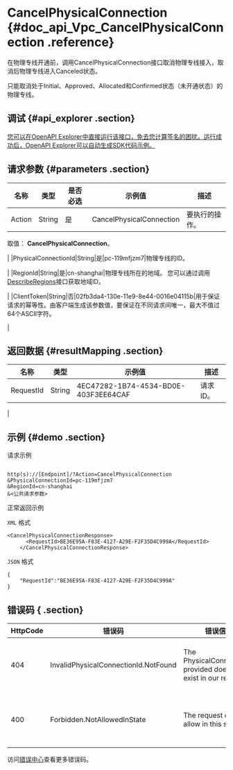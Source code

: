 # CancelPhysicalConnection {#doc_api_Vpc_CancelPhysicalConnection .reference}

在物理专线开通前，调用CancelPhysicalConnection接口取消物理专线接入，取消后物理专线进入Canceled状态。

只能取消处于Initial、Approved、Allocated和Confirmed状态（未开通状态）的物理专线。

## 调试 {#api_explorer .section}

[您可以在OpenAPI Explorer中直接运行该接口，免去您计算签名的困扰。运行成功后，OpenAPI Explorer可以自动生成SDK代码示例。](https://api.aliyun.com/#product=Vpc&api=CancelPhysicalConnection&type=RPC&version=2016-04-28)

## 请求参数 {#parameters .section}

|名称|类型|是否必选|示例值|描述|
|--|--|----|---|--|
|Action|String|是|CancelPhysicalConnection|要执行的操作。

 取值： **CancelPhysicalConnection**。

 |
|PhysicalConnectionId|String|是|pc-119mfjzm7|物理专线的ID。

 |
|RegionId|String|是|cn-shanghai|物理专线所在的地域。 您可以通过调用[DescribeRegions](~~36063~~)接口获取地域ID。

 |
|ClientToken|String|否|02fb3da4-130e-11e9-8e44-0016e04115b|用于保证请求的幂等性。由客户端生成该参数值，要保证在不同请求间唯一，最大不值过64个ASCII字符。

 |

## 返回数据 {#resultMapping .section}

|名称|类型|示例值|描述|
|--|--|---|--|
|RequestId|String|4EC47282-1B74-4534-BD0E-403F3EE64CAF|请求ID。

 |

## 示例 {#demo .section}

请求示例

``` {#request_demo}

http(s)://[Endpoint]/?Action=CancelPhysicalConnection
&PhysicalConnectionId=pc-119mfjzm7
&RegionId=cn-shanghai
&<公共请求参数>

```

正常返回示例

`XML` 格式

``` {#xml_return_success_demo}
<CancelPhysicalConnectionResponse>
	  <RequestId>BE36E95A-F83E-4127-A29E-F2F35D4C999A</RequestId>
    </CancelPhysicalConnectionResponse>
```

`JSON` 格式

``` {#json_return_success_demo}
{
	"RequestId":"BE36E95A-F83E-4127-A29E-F2F35D4C999A"
}
```

## 错误码 { .section}

|HttpCode|错误码|错误信息|描述|
|--------|---|----|--|
|404|InvalidPhysicalConnectionId.NotFound|The PhysicalConnectionId provided does not exist in our records.|该物理专线不存在。|
|400|Forbidden.NotAllowedInState|The request does not allow in this state.|该状态无法执行请求。|

访问[错误中心](https://error-center.aliyun.com/status/product/Vpc)查看更多错误码。


